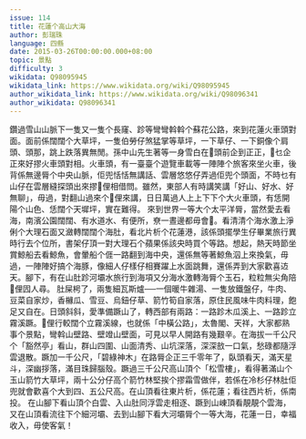 ```yaml
---
issue: 114
title: 花蓮个高山大海
author: 彭瑞珠
language: 四縣
date: 2015-03-26T00:00:00.000+08:00
topic: 景點
difficulty: 3
wikidata: Q98095945
wikidata_link: https://www.wikidata.org/wiki/Q98095945
author_wikidata_link: https://www.wikidata.org/wiki/Q98096341
author_wikidata: Q98096341
---
```

鑽過雪山山脈下一隻又一隻个長窿、跈等彎彎斡斡个蘇花公路，來到花蓮火車頭對面。面前係闊闊个大草坪，一隻伯勞仔煞猛掌等草坪，一下草仔、一下銅像个肩頭、頭那，跳上跌落異無閒。孫中山先生著等一身雪白在𫣆頭前企到正正，𫣆乜企正來好摎火車頭對相。火車頭，有一臺臺个遊覽車載等一陣陣个旅客來坐火車，後背係無邊脣个中央山脈，佢兜恬恬無講話、雲層悠悠仔弄過佢兜个頭面，不時乜有山仔在雲層縫探頭出來摎𫣆俚相借問。雖然，東部人有時講笑講「好山、好水、好無聊」，毋過，對翻山過來个𫣆俚來講，日日萬過人上上下下个大火車頭，有恁開陽个山色、恁闊个天墀坪，實在難得。
來到世界一等大个太平洋脣，當然愛去看海，南濱公園闊闊、有水道水、有便所，尞一晝邊都毋會𤸁。看清清个海水激上淨俐个大理石面又瀲轉闊闊个海肚，看北片析个花蓮港，該係頭擺學生仔畢業旅行異時行去个位所，書架仔頂一對大理石个蘋果係該央時買个等路。想起，熱天時節坐賞鯨船去看鯨魚，會暈船个𠊎一路翻到海中央，還係無等著鯨魚泅上來換氣，毋過，一陣陣好搞个海豚，像細人仔樣仔相賽躍上水面跳舞，還係弄到大家歡喜䢍天。腳下，有在山肚跈河壩水旅行到海項又分海水激轉海脣个玉石，粒粒無尖角陪𫣆俚囥人尋。
肚屎枵了，兩隻細瓦斯爐──一個暖牛雜湯、一隻放鐵盤仔，牛肉、豆菜自家炒，香櫞瓜、雪豆、烏鈕仔草、箭竹筍自家落，原住民風味牛肉料理，飽足又自在。日頭斜斜，愛準備蹶山了，轉西部有兩路：一路跈木瓜溪上、一路跈立霧溪蹶。𫣆俚行較闊个立霧溪線，也就係「中橫公路」，太魯閣、天祥，大家都熟事个景點，彎斡山壁路、壁竳山壁面，可見以早人開路有幾艱辛。在海拔一千公尺个「豁然亭」看山，群山四圍、山面清秀、山坑深落，深深敨一口氣，愁碌都隨浮雲退散。蹶加一千公尺，「碧綠神木」在路脣企正三千零年了，臥頭看天，滿天星斗，深幽拶落，滿目珠歸腦殼。蹶過三千公尺高山頂个「松雪樓」，看得著滿山个玉山箭竹大草坪，兩十公分仔高个箭竹林堅挨个摎霜雪做伴，若係在冷杉仔林肚佢兜就會歡喜个大到四、五公尺高。在山頂看往東片析，係花蓮；看往西片析，係南投。
在山腳下看山頂个白雲、入山肚同浮雲走相逐、蹶到山崠頂看靚靚个雲海，又在山頂看流往下个細河壩、去到山腳下看大河壩脣个一等大海，花蓮一日，幸福收入，毋使客氣！
